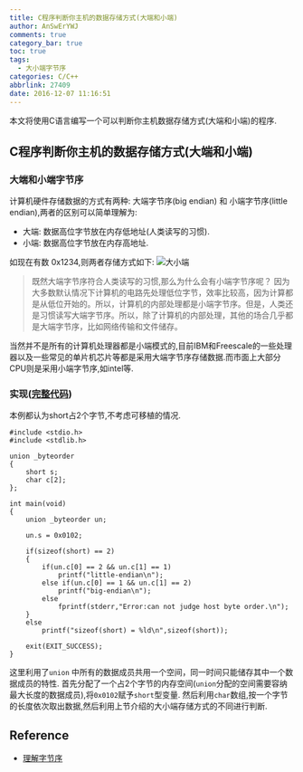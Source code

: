 ```yaml
---
title: C程序判断你主机的数据存储方式(大端和小端)
author: AnSwErYWJ
comments: true
category_bar: true
toc: true
tags:
  - 大小端字节序
categories: C/C++
abbrlink: 27409
date: 2016-12-07 11:16:51
---
```


本文将使用C语言编写一个可以判断你主机数据存储方式(大端和小端)的程序.

<!--more-->

## C程序判断你主机的数据存储方式(大端和小端)
### 大端和小端字节序
计算机硬件存储数据的方式有两种: 大端字节序(big endian) 和 小端字节序(little endian),两者的区别可以简单理解为:
- 大端: 数据高位字节放在内存低地址(人类读写的习惯).
- 小端: 数据高位字节放在内存高地址.

如现在有数 0x1234,则两者存储方式如下:
![大小端](big-little-endian.png)

>  既然大端字节序符合人类读写的习惯,那么为什么会有小端字节序呢？
> 因为大多数默认情况下计算机的电路先处理低位字节，效率比较高，因为计算都是从低位开始的。所以，计算机的内部处理都是小端字节序。但是，人类还是习惯读写大端字节序。所以，除了计算机的内部处理，其他的场合几乎都是大端字节序，比如网络传输和文件储存。

当然并不是所有的计算机处理器都是小端模式的,目前IBM和Freescale的一些处理器以及一些常见的单片机芯片等都是采用大端字节序存储数据.而市面上大部分CPU则是采用小端字节序,如intel等.


### 实现([完整代码](https://github.com/AnSwErYWJ/DogFood/blob/master/C/network/host_byte_order.c))
本例都认为short占2个字节,不考虑可移植的情况.
```
#include <stdio.h>
#include <stdlib.h>

union _byteorder
{
    short s;
    char c[2];
};

int main(void)
{
    union _byteorder un;

    un.s = 0x0102;
    
    if(sizeof(short) == 2)
    {
        if(un.c[0] == 2 && un.c[1] == 1)
            printf("little-endian\n");
        else if(un.c[0] == 1 && un.c[1] == 2)
            printf("big-endian\n");
        else
            fprintf(stderr,"Error:can not judge host byte order.\n");
    }
    else
        printf("sizeof(short) = %ld\n",sizeof(short));
    
    exit(EXIT_SUCCESS);
}
```
这里利用了``union`` 中所有的数据成员共用一个空间，同一时间只能储存其中一个数据成员的特性.
首先分配了一个占2个字节的内存空间(``union``分配的空间需要容纳最大长度的数据成员),将``0x0102``赋予``short``型变量.
然后利用``char``数组,按一个字节的长度依次取出数据,然后利用上节介绍的大小端存储方式的不同进行判断.

## Reference
- [理解字节序](http://www.ruanyifeng.com/blog/2016/11/byte-order.html)
